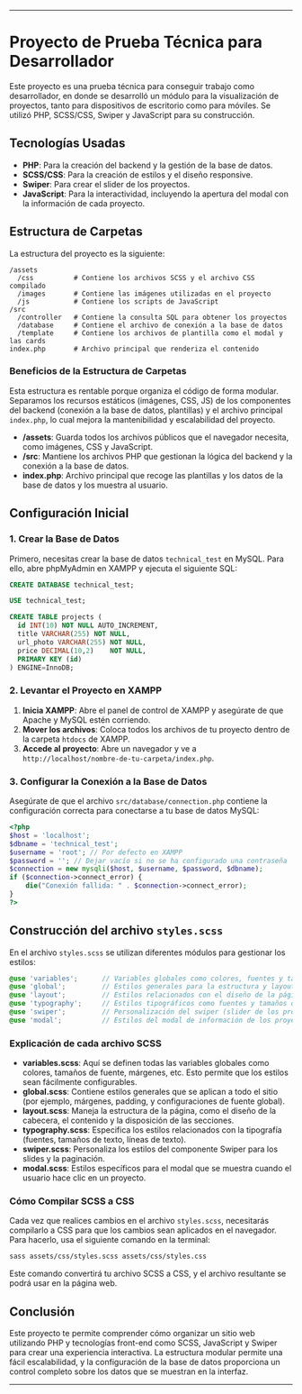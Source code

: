 

---

# Proyecto de Prueba Técnica para Desarrollador

Este proyecto es una prueba técnica para conseguir trabajo como desarrollador, en donde se desarrolló un módulo para la visualización de proyectos, tanto para dispositivos de escritorio como para móviles. Se utilizó PHP, SCSS/CSS, Swiper y JavaScript para su construcción.

## Tecnologías Usadas

- **PHP**: Para la creación del backend y la gestión de la base de datos.
- **SCSS/CSS**: Para la creación de estilos y el diseño responsive.
- **Swiper**: Para crear el slider de los proyectos.
- **JavaScript**: Para la interactividad, incluyendo la apertura del modal con la información de cada proyecto.

## Estructura de Carpetas

La estructura del proyecto es la siguiente:

```
/assets
  /css          # Contiene los archivos SCSS y el archivo CSS compilado
  /images       # Contiene las imágenes utilizadas en el proyecto
  /js           # Contiene los scripts de JavaScript
/src
  /controller   # Contiene la consulta SQL para obtener los proyectos
  /database     # Contiene el archivo de conexión a la base de datos
  /template     # Contiene los archivos de plantilla como el modal y las cards
index.php       # Archivo principal que renderiza el contenido
```

### Beneficios de la Estructura de Carpetas

Esta estructura es rentable porque organiza el código de forma modular. Separamos los recursos estáticos (imágenes, CSS, JS) de los componentes del backend (conexión a la base de datos, plantillas) y el archivo principal `index.php`, lo cual mejora la mantenibilidad y escalabilidad del proyecto. 

- **/assets**: Guarda todos los archivos públicos que el navegador necesita, como imágenes, CSS y JavaScript.
- **/src**: Mantiene los archivos PHP que gestionan la lógica del backend y la conexión a la base de datos.
- **index.php**: Archivo principal que recoge las plantillas y los datos de la base de datos y los muestra al usuario.

## Configuración Inicial

### 1. Crear la Base de Datos

Primero, necesitas crear la base de datos `technical_test` en MySQL. Para ello, abre phpMyAdmin en XAMPP y ejecuta el siguiente SQL:

```sql
CREATE DATABASE technical_test;

USE technical_test;

CREATE TABLE projects (
  id INT(10) NOT NULL AUTO_INCREMENT,
  title VARCHAR(255) NOT NULL,
  url_photo VARCHAR(255) NOT NULL,
  price DECIMAL(10,2)	 NOT NULL,
  PRIMARY KEY (id)
) ENGINE=InnoDB;
```

### 2. Levantar el Proyecto en XAMPP

1. **Inicia XAMPP**: Abre el panel de control de XAMPP y asegúrate de que Apache y MySQL estén corriendo.
2. **Mover los archivos**: Coloca todos los archivos de tu proyecto dentro de la carpeta `htdocs` de XAMPP.
3. **Accede al proyecto**: Abre un navegador y ve a `http://localhost/nombre-de-tu-carpeta/index.php`.

### 3. Configurar la Conexión a la Base de Datos

Asegúrate de que el archivo `src/database/connection.php` contiene la configuración correcta para conectarse a tu base de datos MySQL:

```php
<?php
$host = 'localhost'; 
$dbname = 'technical_test'; 
$username = 'root'; // Por defecto en XAMPP
$password = ''; // Dejar vacío si no se ha configurado una contraseña
$connection = new mysqli($host, $username, $password, $dbname);
if ($connection->connect_error) {
    die("Conexión fallida: " . $connection->connect_error);
}
?>
```

## Construcción del archivo `styles.scss`

En el archivo `styles.scss` se utilizan diferentes módulos para gestionar los estilos:

```scss
@use 'variables';      // Variables globales como colores, fuentes y tamaños
@use 'global';         // Estilos generales para la estructura y layout
@use 'layout';         // Estilos relacionados con el diseño de la página
@use 'typography';     // Estilos tipográficos como fuentes y tamaños de texto
@use 'swiper';         // Personalización del swiper (slider de los proyectos)
@use 'modal';          // Estilos del modal de información de los proyectos
```

### Explicación de cada archivo SCSS

- **variables.scss**: Aquí se definen todas las variables globales como colores, tamaños de fuente, márgenes, etc. Esto permite que los estilos sean fácilmente configurables.
- **global.scss**: Contiene estilos generales que se aplican a todo el sitio (por ejemplo, márgenes, padding, y configuraciones de fuente global).
- **layout.scss**: Maneja la estructura de la página, como el diseño de la cabecera, el contenido y la disposición de las secciones.
- **typography.scss**: Especifica los estilos relacionados con la tipografía (fuentes, tamaños de texto, líneas de texto).
- **swiper.scss**: Personaliza los estilos del componente Swiper para los slides y la paginación.
- **modal.scss**: Estilos específicos para el modal que se muestra cuando el usuario hace clic en un proyecto.

### Cómo Compilar SCSS a CSS

Cada vez que realices cambios en el archivo `styles.scss`, necesitarás compilarlo a CSS para que los cambios sean aplicados en el navegador. Para hacerlo, usa el siguiente comando en la terminal:

```bash
sass assets/css/styles.scss assets/css/styles.css
```

Este comando convertirá tu archivo SCSS a CSS, y el archivo resultante se podrá usar en la página web.

## Conclusión

Este proyecto te permite comprender cómo organizar un sitio web utilizando PHP y tecnologías front-end como SCSS, JavaScript y Swiper para crear una experiencia interactiva. La estructura modular permite una fácil escalabilidad, y la configuración de la base de datos proporciona un control completo sobre los datos que se muestran en la interfaz.


--- 
